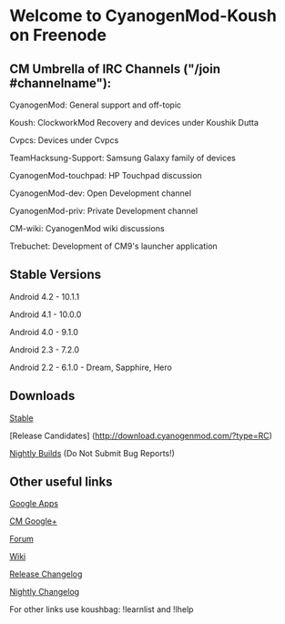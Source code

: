 Welcome to CyanogenMod-Koush on Freenode
===========
CM Umbrella of IRC Channels ("/join #channelname"):
------------------
CyanogenMod: General support and off-topic

Koush: ClockworkMod Recovery and devices under Koushik Dutta 

Cvpcs: Devices under Cvpcs

TeamHacksung-Support: Samsung Galaxy family of devices

CyanogenMod-touchpad: HP Touchpad discussion

CyanogenMod-dev: Open Development channel

CyanogenMod-priv: Private Development channel

CM-wiki: CyanogenMod wiki discussions

Trebuchet: Development of CM9's launcher application

Stable Versions
------------------
Android 4.2 - 10.1.1

Android 4.1 - 10.0.0

Android 4.0 - 9.1.0

Android 2.3 - 7.2.0 

Android 2.2 - 6.1.0 - Dream, Sapphire, Hero


Downloads
------------------

[Stable](http://download.cyanogenmod.com/?type=stable)

[Release Candidates] (http://download.cyanogenmod.com/?type=RC)

[Nightly Builds](http://download.cyanogenmod.com/?type=nightly) (Do Not Submit Bug Reports!)


Other useful links
------------------
[Google Apps](http://goo-inside.me/gapps/latest)

[CM Google+](http://goo.gl/ZGzkR)

[Forum](http://goo.gl/WpNQ)

[Wiki](http://goo.gl/fUQ4)

[Release Changelog](http://goo.gl/8akU6)

[Nightly Changelog](http://changelog.bbqdroid.org/)


For other links use koushbag: !learnlist and !lhelp

